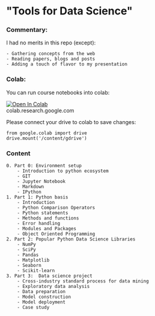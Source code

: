 # "Tools for Data Science"

### **Commentary:** 
I had no merits in this repo (except):

    - Gathering concepts from the web 
    - Reading papers, blogs and posts
    - Adding a touch of flavor to my presentation

### **Colab:** 

You can run course notebooks into colab: 

[![Open In Colab](https://colab.research.google.com/assets/colab-badge.svg)](https://colab.research.google.com/github/berradais/light-dna-2020-2021/)    
colab.research.google.com


Please connect your drive to colab to save changes:
```
from google.colab import drive
drive.mount('/content/gdrive')
```

### **Content**
````
0. Part 0: Environment setup
    - Introduction to python ecosystem
    - GIT
    - Jupyter Notebook
    - Markdown
    - IPython
1. Part 1: Python basis 
    - Introduction
    - Python Comparison Operators
    - Python statements 
    - Methods and functions
    - Error handling
    - Modules and Packages
    - Object Oriented Programming
2. Part 2: Popular Python Data Science Libraries
    - NumPy
    - SciPy
    - Pandas
    - Matplotlib
    - Seaborn
    - Scikit-learn
3. Part 3:  Data science project
    - Cross-industry standard process for data mining
    - Exploratory data analysis 
    - Data preparation
    - Model construction 
    - Model deployment
    - Case study

````